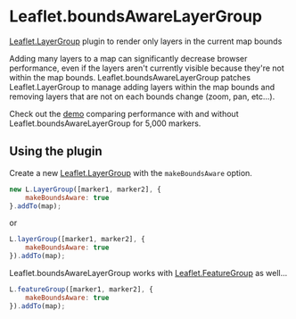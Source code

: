 Leaflet.boundsAwareLayerGroup
===

[Leaflet.LayerGroup][] plugin to render only layers in the current map bounds

Adding many layers to a map can significantly decrease browser performance, even if the layers aren't currently visible because they're not within the map bounds. Leaflet.boundsAwareLayerGroup patches Leaflet.LayerGroup to manage adding layers within the map bounds and removing layers that are not on each bounds change (zoom, pan, etc...).

Check out the [demo][] comparing performance with and without Leaflet.boundsAwareLayerGroup for 5,000 markers.

## Using the plugin

Create a new [Leaflet.LayerGroup][] with the `makeBoundsAware` option.

```javascript
new L.LayerGroup([marker1, marker2], {
	makeBoundsAware: true
}.addTo(map);
```

or

```javascript
L.layerGroup([marker1, marker2], {
	makeBoundsAware: true
}).addTo(map);
```

Leaflet.boundsAwareLayerGroup works with [Leaflet.FeatureGroup][] as well...

```javascript
L.featureGroup([marker1, marker2], {
	makeBoundsAware: true
}).addTo(map);
```

[leaflet.layergroup]: http://leafletjs.com/reference.html#layergroup
[leaflet.featuregroup]: http://leafletjs.com/reference.html#featuregroup

[demo]: http://brandoncopeland.github.io/Leaflet.boundsAwareLayerGroup/example/